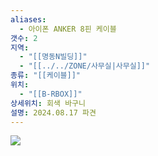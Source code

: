 ```yaml
---
aliases:
  - 아이폰 ANKER 8핀 케이블
갯수: 2
지역:
  - "[[명동N빌딩]]"
  - "[[../../ZONE/사무실|사무실]]"
종류: "[[케이블]]"
위치:
  - "[[B-RBOX]]"
상세위치: 회색 바구니
설명: 2024.08.17 파견
---
```

![](http://192.168.50.22/devices/240817_IMG_0106.jpg)